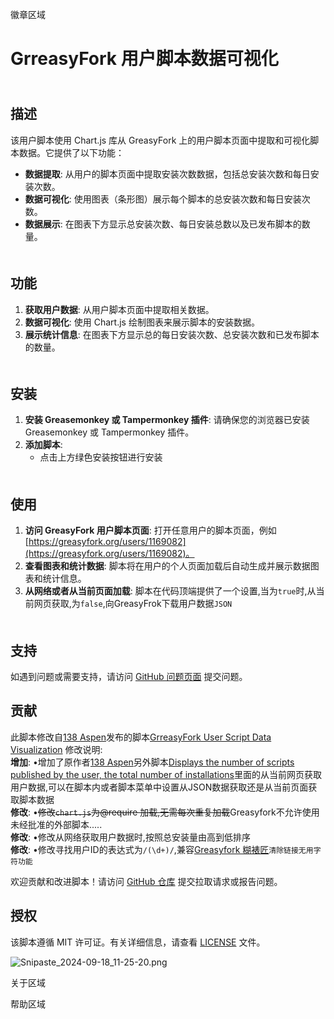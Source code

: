 <!--AUTO_SHIELDS_PLEASE_DONT_DELETE_IT-->
徽章区域
<!--AUTO_SHIELDS_PLEASE_DONT_DELETE_IT-END-->


# GrreasyFork 用户脚本数据可视化

<img height=6px width="100%" src="https://media.chatgptautorefresh.com/images/separators/gradient-aqua.png?latest">

## 描述

该用户脚本使用 Chart.js 库从 GreasyFork 上的用户脚本页面中提取和可视化脚本数据。它提供了以下功能：

- **数据提取**: 从用户的脚本页面中提取安装次数数据，包括总安装次数和每日安装次数。
- **数据可视化**: 使用图表（条形图）展示每个脚本的总安装次数和每日安装次数。
- **数据展示**: 在图表下方显示总安装次数、每日安装总数以及已发布脚本的数量。

<img height=6px width="100%" src="https://media.chatgptautorefresh.com/images/separators/gradient-aqua.png?latest">

## 功能

1. **获取用户数据**: 从用户脚本页面中提取相关数据。
2. **数据可视化**: 使用 Chart.js 绘制图表来展示脚本的安装数据。
3. **展示统计信息**: 在图表下方显示总的每日安装次数、总安装次数和已发布脚本的数量。

<img height=6px width="100%" src="https://media.chatgptautorefresh.com/images/separators/gradient-aqua.png?latest">

## 安装

1. **安装 Greasemonkey 或 Tampermonkey 插件**: 请确保您的浏览器已安装 Greasemonkey 或 Tampermonkey 插件。
2. **添加脚本**:
   -  点击上方绿色安装按钮进行安装

<img height=6px width="100%" src="https://media.chatgptautorefresh.com/images/separators/gradient-aqua.png?latest">

## 使用

1. **访问 GreasyFork 用户脚本页面**: 打开任意用户的脚本页面，例如 [https://greasyfork.org/users/1169082](https://greasyfork.org/users/1169082)。
2. **查看图表和统计数据**: 脚本将在用户的个人页面加载后自动生成并展示数据图表和统计信息。
3. **从网络或者从当前页面加载**: 脚本在代码顶端提供了一个设置,当为`true`时,从当前网页获取,为`false`,向GreasyFrok下载用户数据`JSON`

<img height=6px width="100%" src="https://media.chatgptautorefresh.com/images/separators/gradient-aqua.png?latest">

## 支持

如遇到问题或需要支持，请访问 [GitHub 问题页面](https://github.com/ChinaGodMan/UserScripts/issues) 提交问题。

## 贡献
此脚本修改自[138 Aspen](https://greasyfork.org/zh-CN/users/1177387)发布的脚本[GrreasyFork User Script Data Visualization](https://greasyfork.org/zh-CN/scripts/499755)
修改说明:<br>
**增加**: •增加了原作者[138 Aspen](https://greasyfork.org/zh-CN/users/1177387)另外脚本[Displays the number of scripts published by the user, the total number of installations](https://greasyfork.org/zh-CN/scripts/482623)里面的从当前网页获取用户数据,可以在脚本内或者脚本菜单中设置从JSON数据获取还是从当前页面获取脚本数据<br>
**修改**: •~~修改`chart.js`为@require 加载,无需每次重复加载~~Greasyfork不允许使用未经批准的外部脚本.....<br>
**修改**: •修改从网络获取用户数据时,按照总安装量由高到低排序<br>
**修改**: •修改寻找用户ID的表达式为`/(\d+)/`,兼容[Greasyfork 糊裱匠](https://greasyfork.org/zh-CN/scripts/497346)`清除链接无用字符功能`<br>

欢迎贡献和改进脚本！请访问 [GitHub 仓库](https://github.com/ChinaGodMan/UserScripts) 提交拉取请求或报告问题。

## 授权

该脚本遵循 MIT 许可证。有关详细信息，请查看 [LICENSE](https://github.com/ChinaGodMan/UserScripts/blob/main/LICENSE) 文件。

![Snipaste_2024-09-18_11-25-20.png](https://s2.loli.net/2024/09/18/Qixhtq13b4lMwIF.png)

<!--AUTO_ABOUT_PLEASE_DONT_DELETE_IT-->
关于区域
<!--AUTO_ABOUT_PLEASE_DONT_DELETE_IT-END-->

<!--AUTO_HELP_PLEASE_DONT_DELETE_IT-->
帮助区域
<!--AUTO_HELP_PLEASE_DONT_DELETE_IT-END-->
